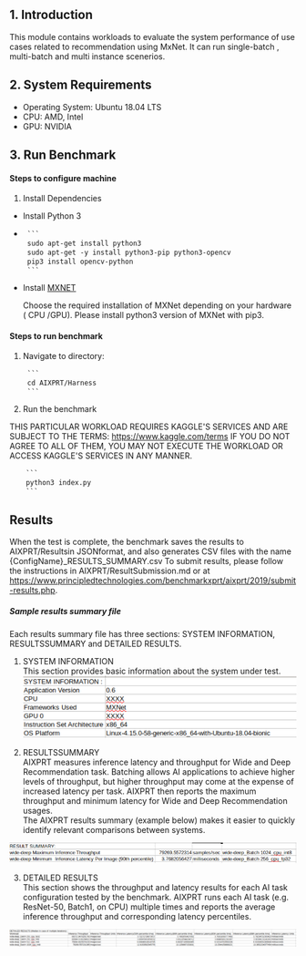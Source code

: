 ## 1. Introduction 
This module contains workloads to evaluate the system performance of use cases related to recommendation using MxNet.
It can run single-batch , multi-batch and multi instance scenerios. 

## 2. System Requirements
* Operating System: Ubuntu 18.04 LTS
* CPU:  AMD, Intel
* GPU: NVIDIA 


## 3. Run Benchmark 

#### Steps to configure machine
1. Install Dependencies
 * Install Python 3
 * 
        ```
        sudo apt-get install python3
        sudo apt-get -y install python3-pip python3-opencv
        pip3 install opencv-python
        ```
        
 * Install [MXNET](https://mxnet.incubator.apache.org/get_started) <br/>

    Choose the required installation of MXNet depending on your hardware ( CPU /GPU). Please install python3 version of MXNet with pip3.
     

#### Steps to run benchmark 

1. Navigate to directory: 

        ```
        cd AIXPRT/Harness
        ```
        
2. Run the benchmark

THIS PARTICULAR WORKLOAD REQUIRES KAGGLE'S SERVICES AND ARE SUBJECT TO THE TERMS: https://www.kaggle.com/terms
IF YOU DO NOT AGREE TO ALL OF THEM, YOU MAY NOT EXECUTE THE WORKLOAD OR ACCESS KAGGLE'S SERVICES IN ANY MANNER. 

        ```
        python3 index.py
        ```
        
## Results

When the test is complete, the benchmark saves the results to AIXPRT/Resultsin JSONformat, and also generates CSV files with the name {ConfigName}_RESULTS_SUMMARY.csv
To submit results, please follow the instructions in AIXPRT/ResultSubmission.md or at https://www.principledtechnologies.com/benchmarkxprt/aixprt/2019/submit-results.php.


##### Sample results summary file <br/>

Each results summary file has three sections: SYSTEM INFORMATION, RESULTSSUMMARY and DETAILED RESULTS.<br/>
 1. SYSTEM INFORMATION <br/>
    This section provides basic information about the system under test. <br/>
    ![alt text](https://github.com/BenchmarkXPRT/Public-AIXPRT-Resources/blob/master/assets/mxnet_systeminfo.png)

 2. RESULTSSUMMARY <br/>
    AIXPRT measures inference latency and throughput for Wide and Deep Recommendation task. Batching allows AI applications to achieve 
higher levels of throughput, but higher throughput may come at the expense of increased latency per task. 
AIXPRT then reports the maximum throughput and minimum latency for Wide and Deep Recommendation usages.<br/>
The AIXPRT results summary (example below) makes it easier to quickly identify relevant comparisons between systems. <br/>

 ![alt text](https://github.com/BenchmarkXPRT/Public-AIXPRT-Resources/blob/master/assets/mxnet_results_sumary.png)


 3. DETAILED RESULTS <br/>
   This section shows the throughput and latency results for each AI task configuration tested by the benchmark. 
AIXPRT runs each AI task (e.g. ResNet-50, Batch1, on CPU) multiple times and reports the average inference throughput and corresponding latency percentiles.

![alt text](https://github.com/BenchmarkXPRT/Public-AIXPRT-Resources/blob/master/assets/mxnet_result_details.png)
